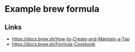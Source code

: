 # Example brew formula

## Links

- https://docs.brew.sh/How-to-Create-and-Maintain-a-Tap
- https://docs.brew.sh/Formula-Cookbook
